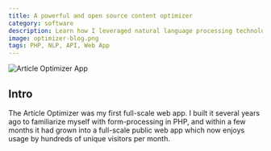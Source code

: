 ```yaml
---
title: A powerful and open source content optimizer
category: software
description: Learn how I leveraged natural language processing technology to build a full-stack app that suggests improvements to your writing
image: optimizer-blog.png
tags: PHP, NLP, API, Web App
---
```

![Article Optimizer App](/optimizer-screens/symfony-optimizer-splash.png)

## Intro

The Article Optimizer was my first full-scale web app. I built it several years ago to familiarize myself with form-processing in PHP, and within a few months it had grown into a full-scale public web app which now enjoys usage by hundreds of unique visitors per month.